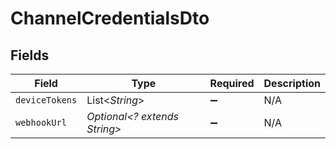 # ChannelCredentialsDto


## Fields

| Field                        | Type                         | Required                     | Description                  |
| ---------------------------- | ---------------------------- | ---------------------------- | ---------------------------- |
| `deviceTokens`               | List<*String*>               | :heavy_minus_sign:           | N/A                          |
| `webhookUrl`                 | *Optional<? extends String>* | :heavy_minus_sign:           | N/A                          |